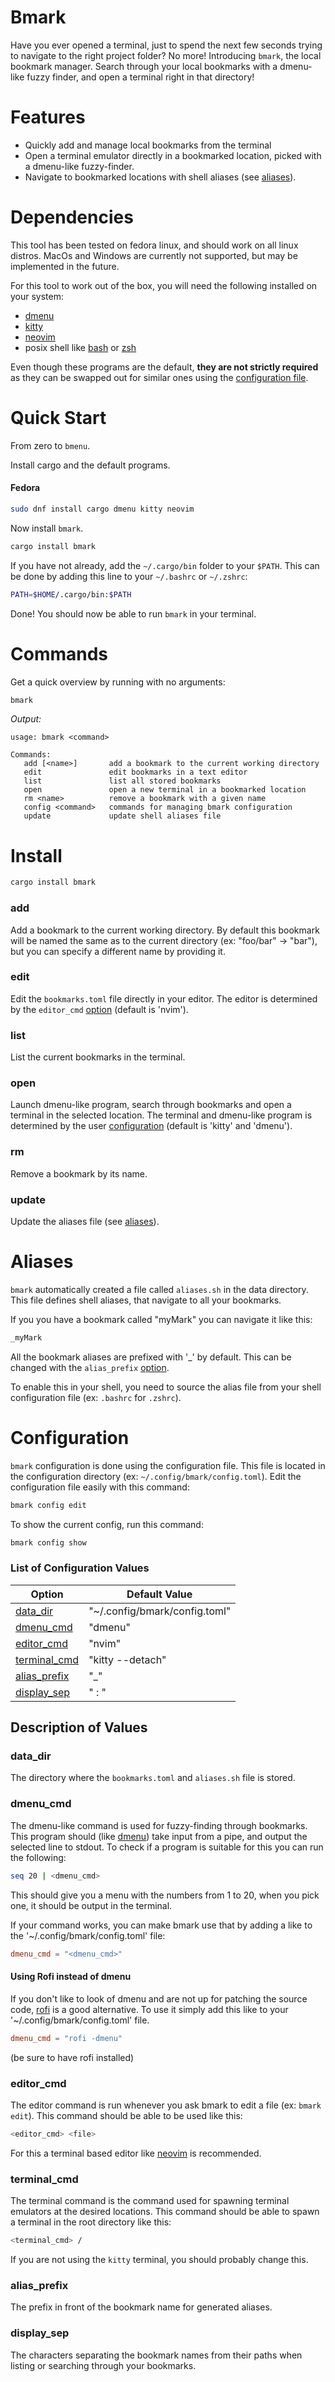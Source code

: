 # Bmark
Have you ever opened a terminal, just to spend the next few seconds trying to navigate to the right project folder? No more! Introducing `bmark`, the local bookmark manager. Search through your local bookmarks with a dmenu-like fuzzy finder, and open a terminal right in that directory!

# Features
- Quickly add and manage local bookmarks from the terminal
- Open a terminal emulator directly in a bookmarked location, picked with a dmenu-like fuzzy-finder.
- Navigate to bookmarked locations with shell aliases (see [aliases](#aliases)).

# Dependencies
This tool has been tested on fedora linux, and should work on all linux distros. MacOs and Windows are currently not supported, but may be implemented in the future.

For this tool to work out of the box, you will need the following installed on your system:
- [dmenu](https://tools.suckless.org/dmenu/)
- [kitty](https://sw.kovidgoyal.net/kitty/)
- [neovim](https://neovim.io/)
- posix shell like [bash](https://www.gnu.org/software/bash/) or [zsh](https://zsh.sourceforge.io/)

Even though these programs are the default, **they are not strictly required** as they can be swapped out for similar ones using the [configuration file](#configuration).

# Quick Start
From zero to `bmenu`.

Install cargo and the default programs.

#### Fedora
```bash
sudo dnf install cargo dmenu kitty neovim
```
Now install `bmark`.
```bash
cargo install bmark
```
If you have not already, add the `~/.cargo/bin` folder to your `$PATH`. This can be done by adding this line to your `~/.bashrc` or `~/.zshrc`:
```bash
PATH=$HOME/.cargo/bin:$PATH
```
Done! You should now be able to run `bmark` in your terminal.

# Commands
Get a quick overview by running with no arguments:
```bash
bmark
```
*Output:*
```
usage: bmark <command>

Commands:
   add [<name>]       add a bookmark to the current working directory
   edit               edit bookmarks in a text editor
   list               list all stored bookmarks
   open               open a new terminal in a bookmarked location
   rm <name>          remove a bookmark with a given name
   config <command>   commands for managing bmark configuration
   update             update shell aliases file
```

# Install
```bash
cargo install bmark
```
### add
Add a bookmark to the current working directory. By default this bookmark will be named the same as to the current directory (ex: "foo/bar" -> "bar"), but you can specify a different name by providing it.

### edit
Edit the `bookmarks.toml` file directly in your editor. The editor is determined by the `editor_cmd` [option](#configuration)  (default is 'nvim').

### list
List the current bookmarks in the terminal.

### open
Launch dmenu-like program, search through bookmarks and open a terminal in the selected location. The terminal and dmenu-like program is determined by the user [configuration](#configuration) (default is 'kitty' and 'dmenu').

### rm
Remove a bookmark by its name.

### update
Update the aliases file (see [aliases](#Aliases)). 

# Aliases
`bmark` automatically created a file called `aliases.sh` in the data directory. This file defines shell aliases, that navigate to all your bookmarks.

If you you have a bookmark called "myMark" you can navigate it like this:
```bash
_myMark
```
All the bookmark aliases are prefixed with '_' by default. This can be changed with the `alias_prefix` [option](#configuration). 

To enable this in your shell, you need to source the alias file from your shell configuration file (ex: `.bashrc` for `.zshrc`).

# Configuration
`bmark` configuration is done using the configuration file. This file is located in the configuration directory (ex: `~/.config/bmark/config.toml`). Edit the configuration file easily with this command:
```bash
bmark config edit
```
To show the current config, run this command:
```bash
bmark config show
```

### List of Configuration Values

| Option                        | Default Value                   |
| ----------------------------- | ------------------------------- |
| [data_dir](#data_dir)         | "~/.config/bmark/config.toml"   |
| [dmenu_cmd](#dmenu_cmd)       | "dmenu"                         |
| [editor_cmd](#editor_cmd)     | "nvim"                          |
| [terminal_cmd](#terminal_cmd) | "kitty --detach"                |
| [alias_prefix](#alias_prefix) | "_"                             |
| [display_sep](#display_sep)   | " : "                           |

## Description of Values

### data_dir
The directory where the `bookmarks.toml` and `aliases.sh` file is stored.

### dmenu_cmd
The dmenu-like command is used for fuzzy-finding through bookmarks. This program should (like [dmenu](https://tools.suckless.org/dmenu/)) take input from a pipe, and output the selected line to stdout. To check if a program is suitable for this you can run the following:
```bash
seq 20 | <dmenu_cmd>
```
This should give you a menu with the numbers from 1 to 20, when you pick one, it should be output in the terminal.

If your command works, you can make bmark use that by adding a like to the '~/.config/bmark/config.toml' file:
```toml
dmenu_cmd = "<dmenu_cmd>"
```

#### Using Rofi instead of dmenu
If you don't like to look of dmenu and are not up for patching the source code, [rofi](https://github.com/davatorium/rofi)  is a good alternative. To use it simply add this like to your '~/.config/bmark/config.toml' file.
```toml
dmenu_cmd = "rofi -dmenu"
```
(be sure to have rofi installed)

### editor_cmd
The editor command is run whenever you ask bmark to edit a file (ex: `bmark edit`). This command should be able to be used like this:
```bash
<editor_cmd> <file>
```
For this a terminal based editor like [neovim](https://neovim.io/) is recommended.

### terminal_cmd
The terminal command is the command used for spawning terminal emulators at the desired locations. This command should be able to spawn a terminal in the root directory like this:
```bash
<terminal_cmd> /
```
If you are not using the `kitty` terminal, you should probably change this.

### alias_prefix
The prefix in front of the bookmark name for generated aliases.

### display_sep
The characters separating the bookmark names from their paths when listing or searching through your bookmarks.
